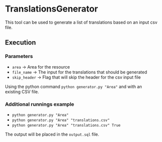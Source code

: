 # TranslationsGenerator

This tool can be used to generate a list of translations based on an input csv file.

## Execution

### Parameters
- `area` -> Area for the resource
- `file_name` -> The input for the translations that should be generated
- `skip_header` -> Flag that will skip the header for the csv input file

Using the python command `python generator.py "Area"` and with an existing CSV file.

### Additional runnings example
- `python generator.py "Area"`
- `python generator.py "Area" "translations.csv"`
- `python generator.py "Area" "translations.csv" True`

The output will be placed in the `output.sql` file.